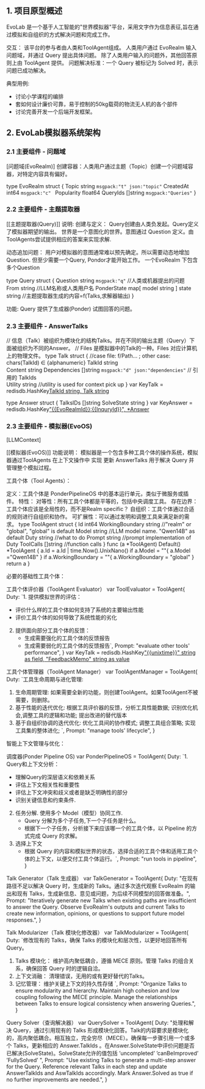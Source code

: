 
## 1. 项目原型概述
EvoLab 是一个基于人工智能的"世界模拟器"平台，采用文字作为信息表征,旨在通过模拟和自组织的方式解决问题和完成工作。

交互：
该平台的参与者由人类和ToolAgent组成。
人类用户通过 EvoRealm 输入问题域，并通过 Query 提出具体问题。
除了人类用户输入的问题外，其他回答原则上由 ToolAgent 提供。
问题解决标准：一个 Query 被标记为 Solved 时，表示问题已成功解决。


典型用例:
- 讨论小学课程的编排
- 套如何设计廉价可靠，易于控制的50kg载荷的物流无人机的各个部件
- 讨论完善开发一个后端开发框架。




## 2. EvoLab模拟器系统架构 
### 2.1  主要组件 - 问题域
[问题域(EvoRealm)]
创建容器：人类用户通过主题（Topic）创建一个问题域容器，对特定内容具有偏好。	

type EvoRealm struct {
	Topic           string `msgpack:"t" json:"topic"` 
	CreatedAt         int64 `msgpack:"c" `
    Popularity        float64
	QueryIds []string `msgpack:"Queries"`
}

### 2.2  主要组件 - 主题提取器
[[主题提取器(Query)]]
说明: 
创建与定义：
	Query创建由人类负发起。Query定义了模拟器期望的输出。
	世界是一个意图化的世界。意图通过 Question 定义。由ToolAgents尝试提供相应的答案来实现求解.

动态追加问题：
用户对模拟器的意图通常难以预先确定。所以需要动态地增加Question. 但至少需要一个Query, Pondor才能开始工作。
一个EvoRealm 下包含多个Question
	
type Query struct {
	Question string `msgpack:"q"`	//人类或机器提出的问题
	From     string //LLM名称或人类用户名
	PonderState map[ model string ] state string	//主题提取器生成的内容=f(Talks,求解器输出)
}

功能: Query 提供了生成器(Ponder) 试图回答的问题。

### 2.3  主要组件 - AnswerTalks
// 信息（Talk）被组织为模块化的结构Talks。并在不同的输出主题（Query）下面被组织为不同的Answer。
// Files 是模拟器中的Talk的一种。Files 对应计算机上的物理文件。
type Talk struct {
	//case file: f/Path... ; other case: chars(TalkId) ∈ {alphanumeric}
	TalkId string	
	Content string
    Dependencies []string `msgpack:"d" json:"dependencies"` // 引用的 TalkIds	
	Utility string //utility is used for context pick up
}
var KeyTalk = redisdb.HashKey[TalkId string, Talk string]()

type Answer struct {
    TalksIDs []string
	SolveState string
}
var KeyAnswer = redisdb.HashKey["{{EvoRealmId}}:{{InquryId}}", *Answer]()


### 2.3  主要组件 - 模拟器(EvoOS)
[LLMContext]

[[模拟器(EvoOS)]]
功能说明：
模拟器是一个包含多种工具个体的操作系统，模拟器通过ToolAgents 在上下文操作中 实现 更新 AnswerTalks  用于解决 Query 并管理整个模拟过程。

工具个体（Tool Agents）：

定义：工具个体是 PonderPipelineOS 中的基本运行单元，类似于微服务或插件。
特性：
对等性：所有工具个体都是平等的，包括中央调度工具。
存在边界：工具个体应该是全局性的，而不是Realm specific？
自组织：工具个体通过合适的规则进行自组织和协作。
可扩展性：可以通过发明和调整工具来满足新的需求。
type ToolAgent struct {
	Id int64
	WorkingBoundary string //"realm" or "global", "global" is default
	Model string		//LLM model name. "Qwen14B" as default
	Duty  string //what to do
	Prompt    string //prompt implementation of Duty
	ToolCalls []string //function calls
}
func (a *ToolAgent) Default() *ToolAgent {
	a.Id = a.Id | time.Now().UnixNano()
	if a.Model = ""{
		a.Model ="Qwen14B"
	}
	if a.WorkingBoundary = ""{
		a.WorkingBoundary = "global"
	}
	return a
}

必要的基础性工具个体：

工具个体评价器（ToolAgent Evaluator）
var ToolEvaluator = ToolAgent{
	Duty: `1. 提供模拟世界的评估：
   - 评价什么样的工具个体如何支持了系统的主要输出性能
   - 评价工具个体的如何导致了系统性能的劣化
2. 提供面向部分工具个体的反馈：
   - 生成需要强化的工具个体的反馈报告
   - 生成需要弱化的工具个体的反馈报告`,
	Prompt:   "evaluate other tools' performance",
}
var KeyTalk = redisdb.HashKey["{{unixtime}}" string as field, "FeedbackMemo" string as value]("ToolAgentEvaluations:{{ToolAgentId}}")

工具个体管理器（ToolAgent Manager）
var ToolAgentManager = ToolAgent{
	Duty: `工具生命周期与进化管理:
 1. 生命周期管理: 如果需要全新的功能，则创建ToolAgent。如果ToolAgent不被需要，则删除。
 2. 基于性能的迭代优化: 根据工具评价器的反馈，分析工具性能数据; 识别优化机会,调整工具的逻辑和功能; 提出改进的替代版本 
 3. 基于自组织协调的迭代优化: 优化工具间的协作模式; 调整工具组合策略; 实现工具集的整体进化; `,
	Prompt:   "manage tools' lifecycle",
}


智能上下文管理与优化：

  
调度器(Ponder Pipeline OS)
var PonderPipelineOS = ToolAgent{
	Duty: `1. Query和上下文分析：
   - 理解Query的深层语义和依赖关系
   - 评估上下文相关性和重要性
   - 评估上下文冲突和歧义或者是缺乏明确性的部分
   - 识别关键信息和约束条件.
2. 任务分解. 使用多个 Model（模型）协同工作. 
   - Query 分解为多个子任务,下一个子任务是什么。
   - 根据下一个子任务，分析接下来应该哪一个的工具个体，以 Pipeline 的方式完成 Query 的求解。
3. 选择上下文
   - 根据 Query 的内容和模拟世界的状态，选择合适的工具个体和适用工具个体的上下文，以便交付工具个体运行。`,
	Prompt:   "run tools in pipeline",
}


Talk Generator（Talk 生成器）
var TalkGenerator = ToolAgent{
    Duty:   "在现有路径不足以解决 Query 时，生成新的 Talks。通过多次迭代观察 EvoRealm 的输出和现有 Talks，生成新信息、意见或问题，为后续不同模型的回答做准备。",
    Prompt: "Iteratively generate new Talks when existing paths are insufficient to answer the Query. Observe EvoRealm's outputs and current Talks to create new information, opinions, or questions to support future model responses.",
}

 
Talk Modularizer（Talk 模块化修改器）
var TalkModularizer = ToolAgent{
    Duty:   `修改现有的 Talks，确保 Talks 的模块化和层次性，以更好地回答所有 Query。
1. Talks 模块化：
	维护高内聚低耦合，遵循 MECE 原则。管理 Talks 的组合关系，确保回答 Query 时的逻辑自洽。
2. 上下文消融：
	清理错误，无用的或有更好替代的Talks。
3. 记忆管理：
	维护关键上下文的持久性存储
	`,
    Prompt: "Organize Talks to ensure modularity and hierarchy. Maintain high cohesion and low coupling following the MECE principle. Manage the relationships between Talks to ensure logical consistency when answering Queries.",
}


Query Solver（查询解决器）
var QuerySolver = ToolAgent{
    Duty:   "处理和解决 Query，通过引用现有的 Talks 形成模块化回答。Talk的内容要求是模块化的，高内聚低耦合。相互独立，完全穷尽（MECE）。确保每一步骤引用一个或多个 Talks，更新相应的 Answer.TalkIds 。在Answer.SolveState中评价问题是否已解决(SolveState)。SolveState允许的值包括 ’uncompleted’ ’canBeImproved’ ’FullySolved’ ",
    Prompt: "Use existing Talks to generate a multi-step answer for the Query. Reference relevant Talks in each step and update AnswerTalkIds and AswTalkIds accordingly. Mark Answer.Solved as true if no further improvements are needed.",
}





